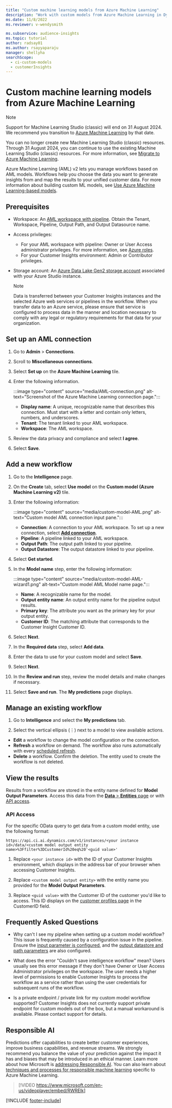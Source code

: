 ```yaml
---
title: "Custom machine learning models from Azure Machine Learning"
description: "Work with custom models from Azure Machine Learning in Dynamics 365 Customer Insights."
ms.date: 11/8/2022
ms.reviewer: v-wendysmith

ms.subservice: audience-insights
ms.topic: tutorial
author: radsay01
ms.author: rsayyaparaju
manager: shellyha
searchScope: 
  - ci-custom-models
  - customerInsights
---
```


# Custom machine learning models from Azure Machine Learning

> [!NOTE]
> Support for Machine Learning Studio (classic) will end on 31 August 2024. We recommend you transition to [Azure Machine Learning](/azure/machine-learning/overview-what-is-azure-machine-learning) by that date.
>
> You can no longer create new Machine Learning Studio (classic) resources. Through 31 August 2024, you can continue to use the existing Machine Learning Studio (classic) resources. For more information, see [Migrate to Azure Machine Learning](/azure/machine-learning/migrate-overview).  

Azure Machine Learning (AML) v2 lets you manage workflows based on AML models. Workflows help you choose the data you want to generate insights from and map the results to your unified customer data. For more information about building custom ML models, see [Use Azure Machine Learning-based models](azure-machine-learning-experiments.md).

## Prerequisites

- Workspace: An [AML workspace with pipeline](/azure/machine-learning/concept-ml-pipelines). Obtain the Tenant, Workspace, Pipeline, Output Path, and Output Datasource name.

- Access privileges:
  - For your AML workspace with pipeline: Owner or User Access administrator privileges. For more information, see [Azure roles](/azure/role-based-access-control/rbac-and-directory-admin-roles).
  - For your Customer Insights environment: Admin or Contributor privileges.

- Storage account: An [Azure Data Lake Gen2 storage account](/azure/storage/blobs/data-lake-storage-quickstart-create-account) associated with your Azure Studio instance.

  > [!NOTE]
  > Data is transferred between your Customer Insights instances and the selected Azure web services or pipelines in the workflow. When you transfer data to an Azure service, please ensure that service is configured to process data in the manner and location necessary to comply with any legal or regulatory requirements for that data for your organization.

## Set up an AML connection

1. Go to **Admin** > **Connections**.

1. Scroll to **Miscellaneous connections**.

1. Select **Set up** on the **Azure Machine Learning** tile.

1. Enter the following information.

   :::image type="content" source="media/AML-connection.png" alt-text="Screenshot of the Azure Machine Learning connection page.":::

   - **Display name**: A unique, recognizable name that describes this connection. Must start with a letter and contain only letters, numbers, and underscores.
   - **Tenant**: The tenant linked to your AML workspace.
   - **Workspace**: The AML workspace.

1. Review the data privacy and compliance and select **I agree**.

1. Select **Save**.

## Add a new workflow

1. Go to the **Intelligence** page.

1. On the **Create** tab, select **Use model** on the **Custom model (Azure Machine Learning v2)** tile.

1. Enter the following information:

   :::image type="content" source="media/custom-model-AML.png" alt-text="Custom model AML connection input pane.":::

   - **Connection**: A connection to your AML workspace. To set up a new connection, select [**Add connection**](#set-up-an-aml-connection).
   - **Pipeline**: A pipeline linked to your AML workspace.
   - **Output Path**: The output path linked to your pipeline.
   - **Output Datastore**: The output datastore linked to your pipeline.

1. Select **Get started**.

1. In the **Model name** step, enter the following information:

   :::image type="content" source="media/custom-model-AML-wizard1.png" alt-text="Custom model AML Model name page.":::

   - **Name**: A recognizable name for the model.
   - **Output entity name**: An output entity name for the pipeline output results.
   - **Primary key**: The attribute you want as the primary key for your output entity.
   - **Customer ID**: The matching attribute that corresponds to the Customer Insight Customer ID.

1. Select **Next**.

1. In the **Required data** step, select **Add data**.

1. Enter the data to use for your custom model and select **Save**.

1. Select **Next**.

1. In the **Review and run** step, review the model details and make changes if necessary.

1. Select **Save and run**. The **My predictions** page displays.

## Manage an existing workflow

1. Go to **Intelligence** and select the **My predictions** tab.

1. Select the vertical ellipsis (&vellip;) next to a model to view available actions.

- **Edit** a workflow to change the model configuration or the connection.
- **Refresh** a workflow on demand. The workflow also runs automatically with every [scheduled refresh](schedule-refresh.md).
- **Delete** a workflow. Confirm the deletion. The entity used to create the workflow is not deleted.

## View the results

Results from a workflow are stored in the entity name defined for **Model Output Parameters**. Access this data from the [**Data** > **Entities** page](entities.md) or with [API access](apis.md).

### API Access

For the specific OData query to get data from a custom model entity, use the following format:

`https://api.ci.ai.dynamics.com/v1/instances/<your instance id>/data/<custom model output entity name>%3Ffilter%3DCustomerId%20eq%20'<guid value>'`

1. Replace `<your instance id>` with the ID of your Customer Insights environment, which displays in the address bar of your browser when accessing Customer Insights.

1. Replace `<custom model output entity>` with the entity name you provided for the **Model Output Parameters**.

1. Replace `<guid value>` with the Customer ID of the customer you'd like to access. This ID displays on the [customer profiles page](customer-profiles.md) in the CustomerID field.

## Frequently Asked Questions

- Why can't I see my pipeline when setting up a custom model workflow?
  This issue is frequently caused by a configuration issue in the pipeline. Ensure the [input parameter is configured](azure-machine-learning-experiments.md#dataset-configuration), and the [output datastore and path parameters](azure-machine-learning-experiments.md#import-pipeline-data-into-customer-insights) are also configured.

- What does the error "Couldn't save intelligence workflow" mean? 
  Users usually see this error message if they don't have Owner or User Access Administrator privileges on the workspace. The user needs a higher level of permissions to enable Customer Insights to process the workflow as a service rather than using the user credentials for subsequent runs of the workflow.

- Is a private endpoint / private link for my custom model workflow supported?
  Customer Insights does not currently support private endpoint for custom models out of the box, but a manual workaround is available. Please contact support for details.

## Responsible AI

Predictions offer capabilities to create better customer experiences, improve business capabilities, and revenue streams. We strongly recommend you balance the value of your prediction against the impact it has and biases that may be introduced in an ethical manner. Learn more about how Microsoft is [addressing Responsible AI](https://www.microsoft.com/ai/responsible-ai?activetab=pivot1%3aprimaryr6). You can also learn about [techniques and processes for responsible machine learning](/azure/machine-learning/concept-responsible-ml) specific to Azure Machine Learning.

> [!VIDEO https://www.microsoft.com/en-us/videoplayer/embed/RWRElk]

[!INCLUDE [footer-include](includes/footer-banner.md)]

